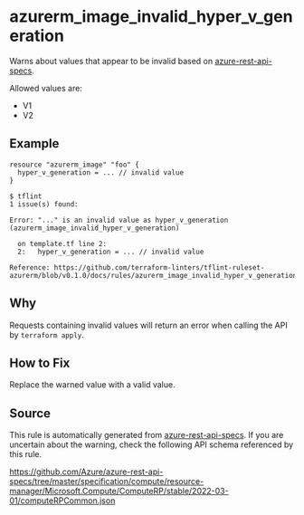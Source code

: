 <!--- This file generated by `tools/apispec-rule-gen/main.go`. DO NOT EDIT --->

# azurerm_image_invalid_hyper_v_generation

Warns about values that appear to be invalid based on [azure-rest-api-specs](https://github.com/Azure/azure-rest-api-specs).

Allowed values are:
- V1
- V2

## Example

```hcl
resource "azurerm_image" "foo" {
  hyper_v_generation = ... // invalid value
}
```

```
$ tflint
1 issue(s) found:

Error: "..." is an invalid value as hyper_v_generation (azurerm_image_invalid_hyper_v_generation)

  on template.tf line 2:
  2:   hyper_v_generation = ... // invalid value

Reference: https://github.com/terraform-linters/tflint-ruleset-azurerm/blob/v0.1.0/docs/rules/azurerm_image_invalid_hyper_v_generation.md

```

## Why

Requests containing invalid values will return an error when calling the API by `terraform apply`.

## How to Fix

Replace the warned value with a valid value.

## Source

This rule is automatically generated from [azure-rest-api-specs](https://github.com/Azure/azure-rest-api-specs). If you are uncertain about the warning, check the following API schema referenced by this rule.

https://github.com/Azure/azure-rest-api-specs/tree/master/specification/compute/resource-manager/Microsoft.Compute/ComputeRP/stable/2022-03-01/computeRPCommon.json
